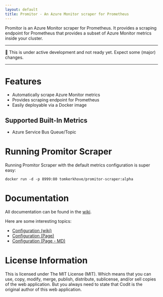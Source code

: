 ```yaml
---
layout: default
title: Promitor - An Azure Monitor scraper for Prometheus
---
```


Promitor is an Azure Monitor scraper for Prometheus. It provides a scraping endpoint for Prometheus that provides a subset of Azure Monitor metrics inside your cluster.

----------------------------

:rotating_light: This is under active development and not ready yet. Expect some (major) changes.

----------------------------

# Features

- Automatically scrape Azure Monitor metrics
- Provides scraping endpoint for Prometheus
- Easily deployable via a Docker image

## Supported Built-In Metrics

- Azure Service Bus Queue/Topic

# Running Promitor Scraper
Running Promitor Scraper with the default metrics configuration is super easy:
```
docker run -d -p 8999:80 tomkerkhove/promitor-scraper:alpha
```

# Documentation
All documentation can be found in the [wiki](https://github.com/tomkerkhove/promitor/wiki).

Here are some interesting topics:
- [Configuration (wiki)](https://github.com/tomkerkhove/promitor/wiki/Configuration)
- [Configuration (Page)](configuration)
- [Configuration (Page - MD)](configuration.md)

# License Information
This is licensed under The MIT License (MIT). Which means that you can use, copy, modify, merge, publish, distribute, sublicense, and/or sell copies of the web application. But you always need to state that Codit is the original author of this web application.

